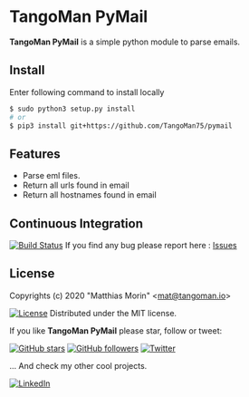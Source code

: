 TangoMan PyMail
=================

**TangoMan PyMail** is a simple python module to parse emails.

Install
-------

Enter following command to install locally

```bash
$ sudo python3 setup.py install
# or
$ pip3 install git+https://github.com/TangoMan75/pymail
```

Features
--------

- Parse eml files.
- Return all urls found in email
- Return all hostnames found in email

Continuous Integration
----------------------

[![Build Status](https://travis-ci.org/TangoMan75/pymail.svg?branch=master)](https://travis-ci.org/TangoMan75/pymail) 
If you find any bug please report here : [Issues](https://github.com/TangoMan75/pymail/issues/new)

License
-------

Copyrights (c) 2020 &quot;Matthias Morin&quot; &lt;mat@tangoman.io&gt;

[![License](https://img.shields.io/badge/Licence-MIT-green.svg)](LICENCE)
Distributed under the MIT license.

If you like **TangoMan PyMail** please star, follow or tweet:

[![GitHub stars](https://img.shields.io/github/stars/TangoMan75/pymail?style=social)](https://github.com/TangoMan75/pymail/stargazers)
[![GitHub followers](https://img.shields.io/github/followers/TangoMan75?style=social)](https://github.com/TangoMan75)
[![Twitter](https://img.shields.io/twitter/url?style=social&url=https%3A%2F%2Fgithub.com%2FTangoMan75%2Fpymail)](https://twitter.com/intent/tweet?text=Wow:&url=https%3A%2F%2Fgithub.com%2FTangoMan75%2Fpymail)

... And check my other cool projects.

[![LinkedIn](https://img.shields.io/static/v1?style=social&logo=linkedin&label=LinkedIn&message=morinmatthias)](https://www.linkedin.com/in/morinmatthias)
